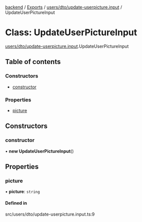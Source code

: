 [backend](../README.md) / [Exports](../modules.md) / [users/dto/update-userpicture.input](../modules/users_dto_update_userpicture_input.md) / UpdateUserPictureInput

# Class: UpdateUserPictureInput

[users/dto/update-userpicture.input](../modules/users_dto_update_userpicture_input.md).UpdateUserPictureInput

## Table of contents

### Constructors

- [constructor](users_dto_update_userpicture_input.UpdateUserPictureInput.md#constructor)

### Properties

- [picture](users_dto_update_userpicture_input.UpdateUserPictureInput.md#picture)

## Constructors

### constructor

• **new UpdateUserPictureInput**()

## Properties

### picture

• **picture**: `string`

#### Defined in

src/users/dto/update-userpicture.input.ts:9
